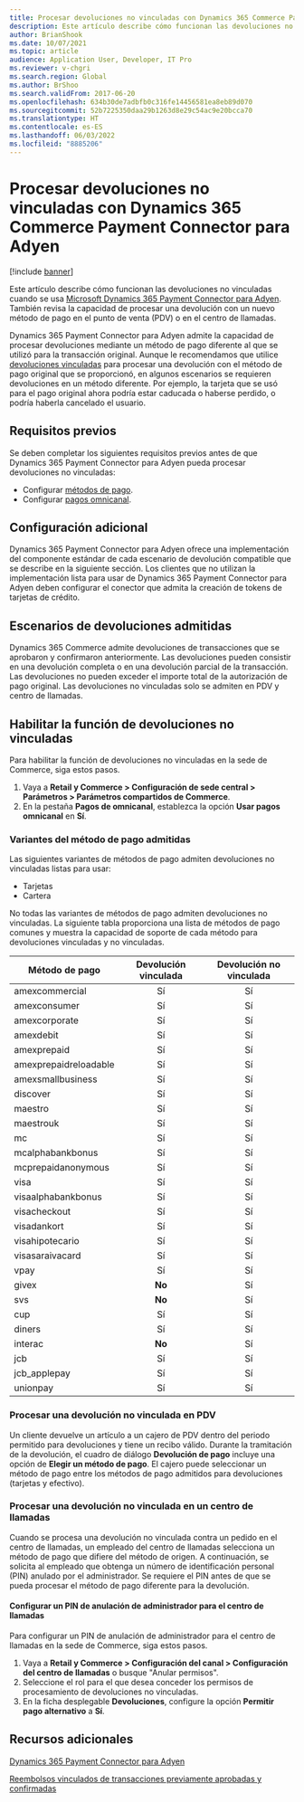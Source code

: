 ```yaml
---
title: Procesar devoluciones no vinculadas con Dynamics 365 Commerce Payment Connector para Adyen
description: Este artículo describe cómo funcionan las devoluciones no vinculadas cuando se usa Microsoft Dynamics 365 Payment Connector para Adyen.
author: BrianShook
ms.date: 10/07/2021
ms.topic: article
audience: Application User, Developer, IT Pro
ms.reviewer: v-chgri
ms.search.region: Global
ms.author: BrShoo
ms.search.validFrom: 2017-06-20
ms.openlocfilehash: 634b30de7adbfb0c316fe14456581ea8eb89d070
ms.sourcegitcommit: 52b7225350daa29b1263d8e29c54ac9e20bcca70
ms.translationtype: HT
ms.contentlocale: es-ES
ms.lasthandoff: 06/03/2022
ms.locfileid: "8885206"
---
```

# <a name="process-unlinked-refunds-with-the-dynamics-365-commerce-payment-connector-for-adyen"></a>Procesar devoluciones no vinculadas con Dynamics 365 Commerce Payment Connector para Adyen

[!include [banner](../includes/banner.md)]

Este artículo describe cómo funcionan las devoluciones no vinculadas cuando se usa [Microsoft Dynamics 365 Payment Connector para Adyen](adyen-connector.md). También revisa la capacidad de procesar una devolución con un nuevo método de pago en el punto de venta (PDV) o en el centro de llamadas.

Dynamics 365 Payment Connector para Adyen admite la capacidad de procesar devoluciones mediante un método de pago diferente al que se utilizó para la transacción original. Aunque le recomendamos que utilice [devoluciones vinculadas](linked-refunds.md) para procesar una devolución con el método de pago original que se proporcionó, en algunos escenarios se requieren devoluciones en un método diferente. Por ejemplo, la tarjeta que se usó para el pago original ahora podría estar caducada o haberse perdido, o podría haberla cancelado el usuario.

## <a name="prerequisites"></a>Requisitos previos

Se deben completar los siguientes requisitos previos antes de que Dynamics 365 Payment Connector para Adyen pueda procesar devoluciones no vinculadas:

- Configurar [métodos de pago](../payment-methods.md).
- Configurar [pagos omnicanal](../omni-channel-payments.md).

## <a name="additional-configuration"></a>Configuración adicional

Dynamics 365 Payment Connector para Adyen ofrece una implementación del componente estándar de cada escenario de devolución compatible que se describe en la siguiente sección. Los clientes que no utilizan la implementación lista para usar de Dynamics 365 Payment Connector para Adyen deben configurar el conector que admita la creación de tokens de tarjetas de crédito.

## <a name="supported-refund-scenarios"></a>Escenarios de devoluciones admitidas

Dynamics 365 Commerce admite devoluciones de transacciones que se aprobaron y confirmaron anteriormente. Las devoluciones pueden consistir en una devolución completa o en una devolución parcial de la transacción. Las devoluciones no pueden exceder el importe total de la autorización de pago original. Las devoluciones no vinculadas solo se admiten en PDV y centro de llamadas.

## <a name="enable-unlinked-refunds-functionality"></a>Habilitar la función de devoluciones no vinculadas

Para habilitar la función de devoluciones no vinculadas en la sede de Commerce, siga estos pasos.

1. Vaya a **Retail y Commerce \> Configuración de sede central \> Parámetros \> Parámetros compartidos de Commerce**.
1. En la pestaña **Pagos de omnicanal**, establezca la opción **Usar pagos omnicanal** en **Sí**.

### <a name="supported-payment-method-variants"></a>Variantes del método de pago admitidas

Las siguientes variantes de métodos de pago admiten devoluciones no vinculadas listas para usar:

- Tarjetas
- Cartera

No todas las variantes de métodos de pago admiten devoluciones no vinculadas. La siguiente tabla proporciona una lista de métodos de pago comunes y muestra la capacidad de soporte de cada método para devoluciones vinculadas y no vinculadas.

| Método de pago        | Devolución vinculada | Devolución no vinculada |
|-----------------------|:-------------:|:---------------:|
| amexcommercial        | Sí           | Sí             |
| amexconsumer          | Sí           | Sí             |
| amexcorporate         | Sí           | Sí             |
| amexdebit             | Sí           | Sí             |
| amexprepaid           | Sí           | Sí             |
| amexprepaidreloadable | Sí           | Sí             |
| amexsmallbusiness     | Sí           | Sí             |
| discover              | Sí           | Sí             |
| maestro               | Sí           | Sí             |
| maestrouk             | Sí           | Sí             |
| mc                    | Sí           | Sí             |
| mcalphabankbonus      | Sí           | Sí             |
| mcprepaidanonymous    | Sí           | Sí             |
| visa                  | Sí           | Sí             |
| visaalphabankbonus    | Sí           | Sí             |
| visacheckout          | Sí           | Sí             |
| visadankort           | Sí           | Sí             |
| visahipotecario       | Sí           | Sí             |
| visasaraivacard       | Sí           | Sí             |
| vpay                  | Sí           | Sí             |
| givex                 | **No**        | Sí             |
| svs                   | **No**        | Sí             |
| cup                   | Sí           | Sí             |
| diners                | Sí           | Sí             |
| interac               | **No**        | Sí             |
| jcb                   | Sí           | Sí             |
| jcb_applepay          | Sí           | Sí             |
| unionpay              | Sí           | Sí             |

### <a name="process-an-unlinked-refund-in-pos"></a>Procesar una devolución no vinculada en PDV

Un cliente devuelve un artículo a un cajero de PDV dentro del periodo permitido para devoluciones y tiene un recibo válido. Durante la tramitación de la devolución, el cuadro de diálogo **Devolución de pago** incluye una opción de **Elegir un método de pago**. El cajero puede seleccionar un método de pago entre los métodos de pago admitidos para devoluciones (tarjetas y efectivo).

### <a name="process-an-unlinked-refund-in-call-center"></a>Procesar una devolución no vinculada en un centro de llamadas

Cuando se procesa una devolución no vinculada contra un pedido en el centro de llamadas, un empleado del centro de llamadas selecciona un método de pago que difiere del método de origen. A continuación, se solicita al empleado que obtenga un número de identificación personal (PIN) anulado por el administrador. Se requiere el PIN antes de que se pueda procesar el método de pago diferente para la devolución.

#### <a name="set-up-an-administrator-override-pin-for-call-center"></a>Configurar un PIN de anulación de administrador para el centro de llamadas

Para configurar un PIN de anulación de administrador para el centro de llamadas en la sede de Commerce, siga estos pasos.

1. Vaya a **Retail y Commerce \> Configuración del canal \> Configuración del centro de llamadas** o busque "Anular permisos".
1. Seleccione el rol para el que desea conceder los permisos de procesamiento de devoluciones no vinculadas.
1. En la ficha desplegable **Devoluciones**, configure la opción **Permitir pago alternativo** a **Sí**.

## <a name="additional-resources"></a>Recursos adicionales

[Dynamics 365 Payment Connector para Adyen](adyen-connector.md)

[Reembolsos vinculados de transacciones previamente aprobadas y confirmadas](linked-refunds.md)
